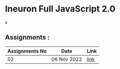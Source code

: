 # Ineuron Full JavaScript 2.0
s
## Assignments : 

|Assignments No|Date|Link|
|--------------|----|----|
|02|06 Nov 2022|[link](https://github.com/SM8UTI/Ineuron-Full-JavaScript-2.0/Assignments/06-Nov-2022/)|
